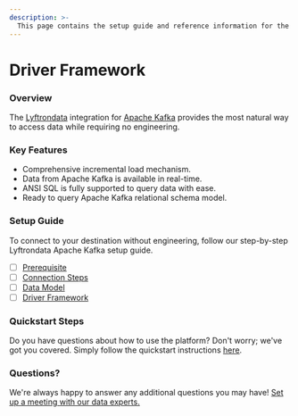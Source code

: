 ```yaml
---
description: >-
  This page contains the setup guide and reference information for the Apache Kafka source connector.
---
```


# Driver Framework

### Overview

The [Lyftrondata](https://www.lyftrondata.com/) integration for [Apache Kafka](None) provides the most natural way to access data while requiring no engineering.

### Key Features

* Comprehensive incremental load mechanism.
* Data from Apache Kafka is available in real-time.&#x20;
* ANSI SQL is fully supported to query data with ease.
* Ready to query Apache Kafka relational schema model.

### Setup Guide

To connect to your destination without engineering, follow our step-by-step Lyftrondata Apache Kafka setup guide.

* [ ] [Prerequisite](../prerequisite.md)
* [ ] [Connection Steps](../connection-steps.md)
* [ ] [Data Model](../data-model/erd.md)
* [ ] [Driver Framework](../driver-framework/)

### Quickstart Steps

Do you have questions about how to use the platform? Don't worry; we've got you covered. Simply follow the quickstart instructions [here](../driver-framework/README.md).

### Questions? <a href="#questions" id="questions"></a>

We're always happy to answer any additional questions you may have! [Set up a meeting with our data experts.](https://www.lyftrondata.com/book-a-meeting/)


